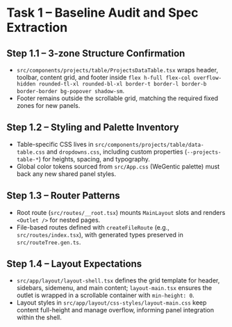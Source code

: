 # Task 1 – Baseline Audit and Spec Extraction

## Step 1.1 – 3-zone Structure Confirmation
- `src/components/projects/table/ProjectsDataTable.tsx` wraps header, toolbar, content grid, and footer inside `flex h-full flex-col overflow-hidden rounded-tl-xl rounded-bl-xl border-t border-l border-b border-border bg-popover shadow-sm`.
- Footer remains outside the scrollable grid, matching the required fixed zones for new panels.

## Step 1.2 – Styling and Palette Inventory
- Table-specific CSS lives in `src/components/projects/table/data-table.css` and `dropdowns.css`, including custom properties (`--projects-table-*`) for heights, spacing, and typography.
- Global color tokens sourced from `src/App.css` (WeGentic palette) must back any new shared panel styles.

## Step 1.3 – Router Patterns
- Root route (`src/routes/__root.tsx`) mounts `MainLayout` slots and renders `<Outlet />` for nested pages.
- File-based routes defined with `createFileRoute` (e.g., `src/routes/index.tsx`), with generated types preserved in `src/routeTree.gen.ts`.

## Step 1.4 – Layout Expectations
- `src/app/layout/layout-shell.tsx` defines the grid template for header, sidebars, sidemenu, and main content; `layout-main.tsx` ensures the outlet is wrapped in a scrollable container with `min-height: 0`.
- Layout styles in `src/app/layout/css-styles/layout-main.css` keep content full-height and manage overflow, informing panel integration within the shell.
